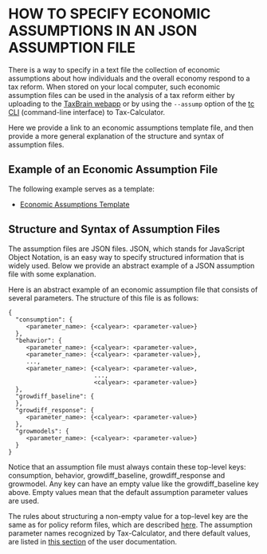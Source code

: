 # HOW TO SPECIFY ECONOMIC ASSUMPTIONS IN AN JSON ASSUMPTION FILE

There is a way to specify in a text file the collection of economic
assumptions about how individuals and the overall economy respond to a
tax reform.  When stored on your local computer, such economic
assumption files can be used in the analysis of a tax reform
either by uploading to the [TaxBrain
webapp](http://www.ospc.org/taxbrain/file/) or by using the `--assump`
option of the [tc
CLI](http://open-source-economics.github.io/Tax-Calculator/index.html#cli)
(command-line interface) to Tax-Calculator.

Here we provide a link to an economic assumptions template file, and
then provide a more general explanation of the structure and syntax of
assumption files.

## Example of an Economic Assumption File

The following example serves as a template:

- [Economic Assumptions Template](economic_assumptions_template.json)

## Structure and Syntax of Assumption Files

The assumption files are JSON files.  JSON, which stands for
JavaScript Object Notation, is an easy way to specify structured
information that is widely used.  Below we provide an abstract example
of a JSON assumption file with some explanation.

Here is an abstract example of an economic assumption file that
consists of several parameters.  The structure of this file is as
follows:

```
{
  "consumption": {
     <parameter_name>: {<calyear>: <parameter-value>}
  },
  "behavior": {
     <parameter_name>: {<calyear>: <parameter-value>,
     <parameter_name>: {<calyear>: <parameter-value>},
     ...,
     <parameter_name>: {<calyear>: <parameter-value>,
                        ...,
                        <calyear>: <parameter-value>}
  },
  "growdiff_baseline": {
  },
  "growdiff_response": {
     <parameter_name>: {<calyear>: <parameter-value>}
  },
  "growmodels": {
     <parameter_name>: {<calyear>: <parameter-value>}
  }
}
```

Notice that an assumption file must always contain these top-level keys:
consumption, behavior, growdiff_baseline, growdiff_response and growmodel.
Any key can have an empty value like the growdiff_baseline key above.
Empty values mean that the default assumption parameter values are
used.

The rules about structuring a non-empty value for a top-level key are
the same as for policy reform files, which are described
[here](../reforms/REFORMS.md).  The assumption parameter names
recognized by Tax-Calculator, and there default values, are listed in
[this
section](http://open-source-economics.github.io/Tax-Calculator/index.html#params)
of the user documentation.

